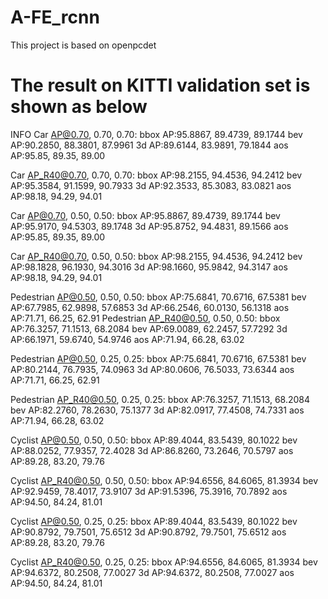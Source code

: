 # A-FE_rcnn
This project is based on openpcdet

# The result on KITTI validation set is shown as below
INFO  Car AP@0.70, 0.70, 0.70:
bbox AP:95.8867, 89.4739, 89.1744
bev  AP:90.2850, 88.3801, 87.9961
3d   AP:89.6144, 83.9891, 79.1844
aos  AP:95.85, 89.35, 89.00

Car AP_R40@0.70, 0.70, 0.70:
bbox AP:98.2155, 94.4536, 94.2412
bev  AP:95.3584, 91.1599, 90.7933
3d   AP:92.3533, 85.3083, 83.0821
aos  AP:98.18, 94.29, 94.01

Car AP@0.70, 0.50, 0.50:
bbox AP:95.8867, 89.4739, 89.1744
bev  AP:95.9170, 94.5303, 89.1748
3d   AP:95.8752, 94.4831, 89.1566
aos  AP:95.85, 89.35, 89.00

Car AP_R40@0.70, 0.50, 0.50:
bbox AP:98.2155, 94.4536, 94.2412
bev  AP:98.1828, 96.1930, 94.3016
3d   AP:98.1660, 95.9842, 94.3147
aos  AP:98.18, 94.29, 94.01

Pedestrian AP@0.50, 0.50, 0.50:
bbox AP:75.6841, 70.6716, 67.5381
bev  AP:67.7985, 62.9898, 57.6853
3d   AP:66.2546, 60.0130, 56.1318
aos  AP:71.71, 66.25, 62.91
Pedestrian AP_R40@0.50, 0.50, 0.50:
bbox AP:76.3257, 71.1513, 68.2084
bev  AP:69.0089, 62.2457, 57.7292
3d   AP:66.1971, 59.6740, 54.9746
aos  AP:71.94, 66.28, 63.02

Pedestrian AP@0.50, 0.25, 0.25:
bbox AP:75.6841, 70.6716, 67.5381
bev  AP:80.2144, 76.7935, 74.0963
3d   AP:80.0606, 76.5033, 73.6344
aos  AP:71.71, 66.25, 62.91

Pedestrian AP_R40@0.50, 0.25, 0.25:
bbox AP:76.3257, 71.1513, 68.2084
bev  AP:82.2760, 78.2630, 75.1377
3d   AP:82.0917, 77.4508, 74.7331
aos  AP:71.94, 66.28, 63.02

Cyclist AP@0.50, 0.50, 0.50:
bbox AP:89.4044, 83.5439, 80.1022
bev  AP:88.0252, 77.9357, 72.4028
3d   AP:86.8260, 73.2646, 70.5797
aos  AP:89.28, 83.20, 79.76

Cyclist AP_R40@0.50, 0.50, 0.50:
bbox AP:94.6556, 84.6065, 81.3934
bev  AP:92.9459, 78.4017, 73.9107
3d   AP:91.5396, 75.3916, 70.7892
aos  AP:94.50, 84.24, 81.01

Cyclist AP@0.50, 0.25, 0.25:
bbox AP:89.4044, 83.5439, 80.1022
bev  AP:90.8792, 79.7501, 75.6512
3d   AP:90.8792, 79.7501, 75.6512
aos  AP:89.28, 83.20, 79.76

Cyclist AP_R40@0.50, 0.25, 0.25:
bbox AP:94.6556, 84.6065, 81.3934
bev  AP:94.6372, 80.2508, 77.0027
3d   AP:94.6372, 80.2508, 77.0027
aos  AP:94.50, 84.24, 81.01
